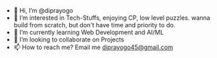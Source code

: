 - 👋 Hi, I’m @diprayogo
- 👀 I’m interested in Tech-Stuffs, enjoying CP, low level puzzles. wanna build from scratch, but don't have time and priority to do.
- 🌱 I’m currently learning Web Development and AI/ML
- 💞️ I’m looking to collaborate on Projects
- 📫 How to reach me? Email me diprayogo45@gmail.com

<!---
diprayogo/diprayogo is a ✨ special ✨ repository because its `README.md` (this file) appears on your GitHub profile.
You can click the Preview link to take a look at your changes.
--->
